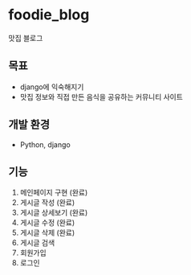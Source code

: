 # foodie_blog
맛집 블로그

## 목표
- django에 익숙해지기
- 맛집 정보와 직접 만든 음식을 공유하는 커뮤니티 사이트

## 개발 환경
- Python, django

## 기능
1. 메인페이지 구현 (완료)
2. 게시글 작성 (완료)
3. 게시글 상세보기 (완료)
4. 게시글 수정 (완료)
5. 게시글 삭제 (완료)
6. 게시글 검색
7. 회원가입
8. 로그인